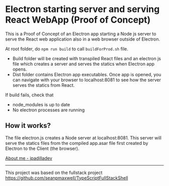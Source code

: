 # Electron starting server and serving React WebApp (Proof of Concept)

This is a Proof of Concept of an Electron app starting a Node js server to serve the React web application also in a web browser outside of Electron.

At root folder, do `npm run build` to call `buildForProd.sh` file. 
 - Build folder will be created with transpiled React files and an electron js file which creates a server and serves the statics when Electron app opens.
 - Dist folder contains Electron app executables. Once app is opened, you can navigate with your browser to localhost:8081 to see how the server serves the statics from React.

If build fails, check that
 - node_modules is up to date
 - No electron processes are running 

## How it works?  

The file electron.js creates a Node server at localhost:8081. This server will serve the statics files from the compiled app.asar file first created by Electron to the Client (the browser).


[About me - jpadilladev](https://webstilos.es)

---

This project was based on the fullstack project https://github.com/seanpmaxwell/TypeScriptFullStackShell 

